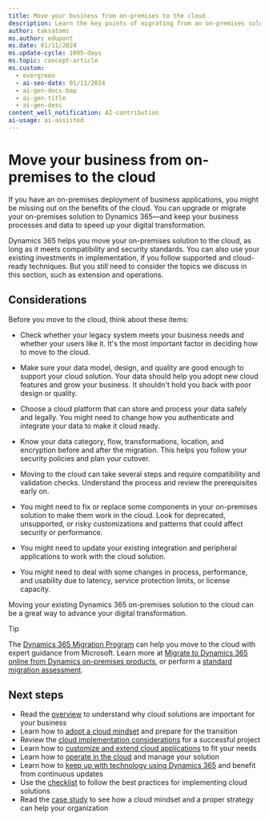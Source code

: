 ```yaml
---
title: Move your business from on-premises to the cloud
description: Learn the key points of migrating from an on-premises solution to Dynamics 365 and how it can boost your digital transformation.
author: taksatoms
ms.author: edupont
ms.date: 01/11/2024
ms.update-cycle: 1095-days
ms.topic: concept-article
ms.custom:
  - evergreen
  - ai-seo-date: 01/11/2024
  - ai-gen-docs-bap
  - ai-gen-title
  - ai-gen-desc
content_well_notification: AI-contribution
ai-usage: ai-assisted
---
```


# Move your business from on-premises to the cloud

If you have an on-premises deployment of business applications, you might be missing out on the benefits of the cloud. You can upgrade or migrate your on-premises solution to Dynamics 365&mdash;and keep your business processes and data to speed up your digital transformation.

Dynamics 365 helps you move your on-premises solution to the cloud, as long as it meets compatibility and security standards. You can also use your existing investments in implementation, if you follow supported and cloud-ready techniques. But you still need to consider the topics we discuss in this section, such as extension and operations.

## Considerations

Before you move to the cloud, think about these items:

- Check whether your legacy system meets your business needs and whether your users like it. It's the most important factor in deciding how to move to the cloud.

- Make sure your data model, design, and quality are good enough to support your cloud solution. Your data should help you adopt new cloud features and grow your business. It shouldn't hold you back with poor design or quality.

- Choose a cloud platform that can store and process your data safely and legally. You might need to change how you authenticate and integrate your data to make it cloud ready.

- Know your data category, flow, transformations, location, and encryption before and after the migration. This helps you follow your security policies and plan your cutover.

- Moving to the cloud can take several steps and require compatibility and validation checks. Understand the process and review the prerequisites early on.

- You might need to fix or replace some components in your on-premises solution to make them work in the cloud. Look for deprecated, unsupported, or risky customizations and patterns that could affect security or performance.

- You might need to update your existing integration and peripheral applications to work with the cloud solution.

- You might need to deal with some changes in process, performance, and usability due to latency, service protection limits, or license capacity.

Moving your existing Dynamics 365 on-premises solution to the cloud can be a great way to advance your digital transformation.

> [!TIP]
> The [Dynamics 365 Migration Program](https://dynamics.microsoft.com/migration-program/) can help you move to the cloud with expert guidance from Microsoft. Learn more at [Migrate to Dynamics 365 online from Dynamics on-premises products](../migrate/overview.md), or perform a [standard migration assessment](../migrate/aim-assessment.md). <!--You can also [move from Dynamics AX to Dynamics 365 in the cloud](/dynamics365/get-started/migration/moving-to-the-cloud).-->

## Next steps

- Read the [overview](implementing-cloud-solutions.md) to understand why cloud solutions are important for your business
- Learn how to [adopt a cloud mindset](implementing-cloud-solutions-adopt-cloud-mindset.md) and prepare for the transition
- Review the [cloud implementation considerations](implementing-cloud-solutions-cloud-implementation.md) for a successful project
- Learn how to [customize and extend cloud applications](implementing-cloud-solutions-customize-extend-cloud-applications.md) to fit your needs
- Learn how to [operate in the cloud](implementing-cloud-solutions-operate-in-cloud.md) and manage your solution
- Learn how to [keep up with technology using Dynamics 365](implementing-cloud-solutions-evergreen-cloud.md) and benefit from continuous updates
- Use the [checklist](implementing-cloud-solutions-checklist.md) to follow the best practices for implementing cloud solutions
- Read the [case study](implementing-cloud-solutions-case-study.md) to see how a cloud mindset and a proper strategy can help your organization
